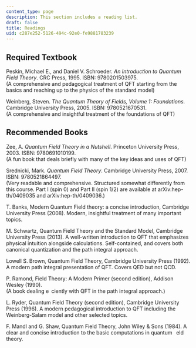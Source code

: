 ```yaml
---
content_type: page
description: This section includes a reading list.
draft: false
title: Readings
uid: c287e252-5126-494c-92e0-fe9881783239
---
```

## Required Textbook

Peskin, Michael E., and Daniel V. Schroeder. *An Introduction to Quantum Field Theory*. CRC Press, 1995. ISBN: 9780201503975.             
(A comprehensive and pedagogical treatment of QFT starting from the basics and reaching up to the physics of the standard model)

Weinberg, Steven. *The Quantum Theory of Fields, Volume 1: Foundations.* Cambridge University Press, 2005. ISBN: 9780521670531.             
(A comprehensive and insightful treatment of the foundations of QFT)

## Recommended Books

Zee, A. *Quantum Field Theory in a Nutshell*. Princeton University Press, 2003. ISBN: 9780691010199.    
(A fun book that deals briefly with many of the key ideas and uses of QFT)

Srednicki, Mark. *Quantum Field Theory*. Cambridge University Press, 2007.  ISBN: 9780521864497.   
(Very readable and comprehensive. Structured somewhat differently from this course. Part I (spin 0) and Part II (spin 1/2) are available at arXiv:hep-th/0409035 and arXiv:hep-th/0409036.)

T. Banks, Modern Quantum Field theory: a concise introduction, Cambridge University Press (2008). Modern, insightful treatment of many important topics.

M. Schwartz, Quantum Field Theory and the Standard Model, Cambridge University Press (2013). A well-written introduction to QFT that emphasizes physical intuition alongside calculations. Self-contained, and covers both canonical quantization and the path integral approach.

Lowell S. Brown, Quantum Field Theory, Cambridge University Press (1992). A modern path integral presentation of QFT. Covers QED but not QCD.

P. Ramond, Field Theory: A Modern Primer (second edition), Addison Wesley (1990).  
(A book dealing e ciently with QFT in the path integral approach.)

L. Ryder, Quantum Field Theory (second edition), Cambridge University Press (1996). A modern pedagogical introduction to QFT including the Weinberg-Salam model and other selected topics.

F. Mandl and G. Shaw, Quantum Field Theory, John Wiley & Sons (1984). A clear and concise introduction to the basic computations in quantum  eld theory.